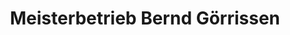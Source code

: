 ---
title: "Meisterbetrieb Bernd Görrissen"
url: /olderup/meisterbetrieb-bernd-goerrissen/
shop: Autowerkstatt
---